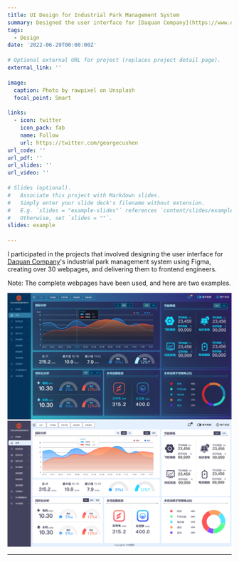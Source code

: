 ```yaml
---
title: UI Design for Industrial Park Management System
summary: Designed the user interface for [Daquan Company](https://www.daqo.com/Child/company/id/907.html)'s industrial park management system 
tags:
  - Design
date: '2022-06-29T00:00:00Z'

# Optional external URL for project (replaces project detail page).
external_link: ''

image:
  caption: Photo by rawpixel on Unsplash
  focal_point: Smart

links:
  - icon: twitter
    icon_pack: fab
    name: Follow
    url: https://twitter.com/georgecushen
url_code: ''
url_pdf: ''
url_slides: ''
url_video: ''

# Slides (optional).
#   Associate this project with Markdown slides.
#   Simply enter your slide deck's filename without extension.
#   E.g. `slides = "example-slides"` references `content/slides/example-slides.md`.
#   Otherwise, set `slides = ""`.
slides: example

---
```


I participated in the projects that involved designing the user interface for [Daquan Company](https://www.daqo.com/Child/company/id/907.html)'s industrial park management system using Figma, creating over 30 webpages, and delivering them to frontend engineers.

Note: The complete webpages have been used, and here are two examples.

![Alt text](UI/Dark.png) ![Alt text](UI/Light.png)

---

